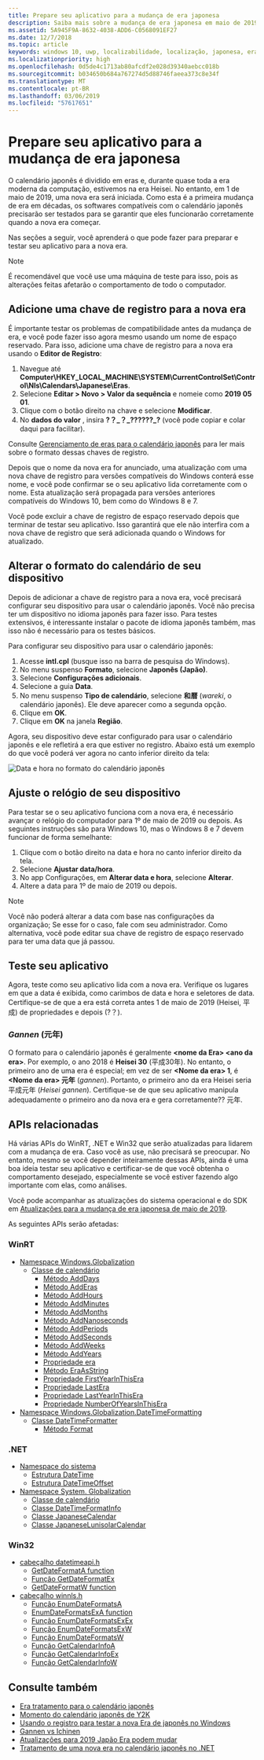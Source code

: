 ```yaml
---
title: Prepare seu aplicativo para a mudança de era japonesa
description: Saiba mais sobre a mudança de era japonesa em maio de 2019 e como preparar seu aplicativo.
ms.assetid: 5A945F9A-8632-4038-ADD6-C0568091EF27
ms.date: 12/7/2018
ms.topic: article
keywords: windows 10, uwp, localizabilidade, localização, japonesa, era
ms.localizationpriority: high
ms.openlocfilehash: 0d5de4c1713ab80afcdf2e028d39340aebcc018b
ms.sourcegitcommit: b034650b684a767274d5d88746faeea373c8e34f
ms.translationtype: MT
ms.contentlocale: pt-BR
ms.lasthandoff: 03/06/2019
ms.locfileid: "57617651"
---
```

# <a name="prepare-your-application-for-the-japanese-era-change"></a>Prepare seu aplicativo para a mudança de era japonesa

O calendário japonês é dividido em eras e, durante quase toda a era moderna da computação, estivemos na era Heisei. No entanto, em 1 de maio de 2019, uma nova era será iniciada. Como esta é a primeira mudança de era em décadas, os softwares compatíveis com o calendário japonês precisarão ser testados para se garantir que eles funcionarão corretamente quando a nova era começar.

Nas seções a seguir, você aprenderá o que pode fazer para preparar e testar seu aplicativo para a nova era.

> [!NOTE]
> É recomendável que você use uma máquina de teste para isso, pois as alterações feitas afetarão o comportamento de todo o computador.

## <a name="add-a-registry-key-for-the-new-era"></a>Adicione uma chave de registro para a nova era

É importante testar os problemas de compatibilidade antes da mudança de era, e você pode fazer isso agora mesmo usando um nome de espaço reservado. Para isso, adicione uma chave de registro para a nova era usando o **Editor de Registro**:

1. Navegue até **Computer\HKEY_LOCAL_MACHINE\SYSTEM\CurrentControlSet\Control\Nls\Calendars\Japanese\Eras**.
2. Selecione **Editar > Novo > Valor da sequência** e nomeie como **2019 05 01**.
3. Clique com o botão direito na chave e selecione **Modificar**.
4. No **dados do valor** , insira **?？\_？\_??????\_?** (você pode copiar e colar daqui para facilitar).

Consulte [Gerenciamento de eras para o calendário japonês](https://docs.microsoft.com/windows/desktop/Intl/era-handling-for-the-japanese-calendar) para ler mais sobre o formato dessas chaves de registro.

Depois que o nome da nova era for anunciado, uma atualização com uma nova chave de registro para versões compatíveis do Windows conterá esse nome, e você pode confirmar se o seu aplicativo lida corretamente com o nome. Esta atualização será propagada para versões anteriores compatíveis do Windows 10, bem como do Windows 8 e 7.

Você pode excluir a chave de registro de espaço reservado depois que terminar de testar seu aplicativo. Isso garantirá que ele não interfira com a nova chave de registro que será adicionada quando o Windows for atualizado.

## <a name="change-your-devices-calendar-format"></a>Alterar o formato do calendário de seu dispositivo

Depois de adicionar a chave de registro para a nova era, você precisará configurar seu dispositivo para usar o calendário japonês. Você não precisa ter um dispositivo no idioma japonês para fazer isso. Para testes extensivos, é interessante instalar o pacote de idioma japonês também, mas isso não é necessário para os testes básicos.

Para configurar seu dispositivo para usar o calendário japonês:

1. Acesse **intl.cpl** (busque isso na barra de pesquisa do Windows).
2. No menu suspenso **Formato**, selecione **Japonês (Japão)**.
3. Selecione **Configurações adicionais**.
4. Selecione a guia **Data**.
5. No menu suspenso **Tipo de calendário**, selecione **和暦** (*wareki*, o calendário japonês). Ele deve aparecer como a segunda opção.
6. Clique em **OK**.
7. Clique em **OK** na janela **Região**.

Agora, seu dispositivo deve estar configurado para usar o calendário japonês e ele refletirá a era que estiver no registro. Abaixo está um exemplo do que você poderá ver agora no canto inferior direito da tela:

![Data e hora no formato do calendário japonês](images/japanese-calendar-format.png)

## <a name="adjust-your-devices-clock"></a>Ajuste o relógio de seu dispositivo

Para testar se o seu aplicativo funciona com a nova era, é necessário avançar o relógio do computador para 1º de maio de 2019 ou depois. As seguintes instruções são para Windows 10, mas o Windows 8 e 7 devem funcionar de forma semelhante:

1. Clique com o botão direito na data e hora no canto inferior direito da tela.
2. Selecione **Ajustar data/hora**.
3. No app Configurações, em **Alterar data e hora**, selecione **Alterar**.
4. Altere a data para 1º de maio de 2019 ou depois.

> [!NOTE]
> Você não poderá alterar a data com base nas configurações da organização; Se esse for o caso, fale com seu administrador. Como alternativa, você pode editar sua chave de registro de espaço reservado para ter uma data que já passou.

## <a name="test-your-application"></a>Teste seu aplicativo

Agora, teste como seu aplicativo lida com a nova era. Verifique os lugares em que a data é exibida, como carimbos de data e hora e seletores de data. Certifique-se de que a era está correta antes 1 de maio de 2019 (Heisei, 平成) de propriedades e depois (?？).

### <a name="gannen-"></a>*Gannen* (元年)

O formato para o calendário japonês é geralmente  **&lt;nome da Era&gt; &lt;ano da era&gt;**. Por exemplo, o ano 2018 é **Heisei 30** (平成30年).  No entanto, o primeiro ano de uma era é especial; em vez de ser **&lt;Nome da era&gt; 1**, é **&lt;Nome da era&gt; 元年** (*gannen*). Portanto, o primeiro ano da era Heisei seria 平成元年 (*Heisei gannen*). Certifique-se de que seu aplicativo manipula adequadamente o primeiro ano da nova era e gera corretamente?? 元年.

## <a name="related-apis"></a>APIs relacionadas

Há várias APIs do WinRT, .NET e Win32 que serão atualizadas para lidarem com a mudança de era. Caso você as use, não precisará se preocupar. No entanto, mesmo se você depender inteiramente dessas APIs, ainda é uma boa ideia testar seu aplicativo e certificar-se de que você obtenha o comportamento desejado, especialmente se você estiver fazendo algo importante com elas, como análises.

Você pode acompanhar as atualizações do sistema operacional e do SDK em [Atualizações para a mudança de era japonesa de maio de 2019](https://support.microsoft.com/help/4470918/updates-for-may-2019-japan-era-change).

As seguintes APIs serão afetadas:

### <a name="winrt"></a>WinRT

* [Namespace Windows.Globalization](https://docs.microsoft.com/uwp/api/windows.globalization)
    * [Classe de calendário](https://docs.microsoft.com/uwp/api/windows.globalization.calendar)
        * [Método AddDays](https://docs.microsoft.com/uwp/api/windows.globalization.calendar.adddays)
        * [Método AddEras](https://docs.microsoft.com/uwp/api/windows.globalization.calendar.adderas)
        * [Método AddHours](https://docs.microsoft.com/uwp/api/windows.globalization.calendar.addhours)
        * [Método AddMinutes](https://docs.microsoft.com/uwp/api/windows.globalization.calendar.addminutes)
        * [Método AddMonths](https://docs.microsoft.com/uwp/api/windows.globalization.calendar.addmonths)
        * [Método AddNanoseconds](https://docs.microsoft.com/uwp/api/windows.globalization.calendar.addnanoseconds)
        * [Método AddPeriods](https://docs.microsoft.com/uwp/api/windows.globalization.calendar.addperiods)
        * [Método AddSeconds](https://docs.microsoft.com/uwp/api/windows.globalization.calendar.addseconds)
        * [Método AddWeeks](https://docs.microsoft.com/uwp/api/windows.globalization.calendar.addweeks)
        * [Método AddYears](https://docs.microsoft.com/uwp/api/windows.globalization.calendar.addyears)
        * [Propriedade era](https://docs.microsoft.com/uwp/api/windows.globalization.calendar.era)
        * [Método EraAsString](https://docs.microsoft.com/uwp/api/windows.globalization.calendar.eraasstring)
        * [Propriedade FirstYearInThisEra](https://docs.microsoft.com/uwp/api/windows.globalization.calendar.firstyearinthisera)
        * [Propriedade LastEra](https://docs.microsoft.com/uwp/api/windows.globalization.calendar.lastera)
        * [Propriedade LastYearInThisEra](https://docs.microsoft.com/uwp/api/windows.globalization.calendar.lastyearinthisera)
        * [Propriedade NumberOfYearsInThisEra](https://docs.microsoft.com/uwp/api/windows.globalization.calendar.numberofyearsinthisera)     
* [Namespace Windows.Globalization.DateTimeFormatting](https://docs.microsoft.com/uwp/api/windows.globalization.datetimeformatting)
    * [Classe DateTimeFormatter](https://docs.microsoft.com/uwp/api/windows.globalization.datetimeformatting.datetimeformatter)
        * [Método Format](https://docs.microsoft.com/uwp/api/windows.globalization.datetimeformatting.datetimeformatter.format)

### <a name="net"></a>.NET

* [Namespace do sistema](https://docs.microsoft.com/dotnet/api/system)
    * [Estrutura DateTime](https://docs.microsoft.com/dotnet/api/system.datetime)
    * [Estrutura DateTimeOffset](https://docs.microsoft.com/dotnet/api/system.datetimeoffset)
* [Namespace System. Globalization](https://docs.microsoft.com/dotnet/api/system.globalization)
    * [Classe de calendário](https://docs.microsoft.com/dotnet/api/system.globalization.calendar)
    * [Classe DateTimeFormatInfo](https://docs.microsoft.com/dotnet/api/system.globalization.datetimeformatinfo)
    * [Classe JapaneseCalendar](https://docs.microsoft.com/dotnet/api/system.globalization.japanesecalendar)
    * [Classe JapaneseLunisolarCalendar](https://docs.microsoft.com/dotnet/api/system.globalization.japaneselunisolarcalendar)

### <a name="win32"></a>Win32

* [cabeçalho datetimeapi.h](https://docs.microsoft.com/windows/desktop/api/datetimeapi/)
    * [GetDateFormatA function](https://docs.microsoft.com/windows/desktop/api/datetimeapi/nf-datetimeapi-getdateformata)
    * [Função GetDateFormatEx](https://docs.microsoft.com/windows/desktop/api/datetimeapi/nf-datetimeapi-getdateformatex)
    * [GetDateFormatW function](https://docs.microsoft.com/windows/desktop/api/datetimeapi/nf-datetimeapi-getdateformatw)
* [cabeçalho winnls.h](https://docs.microsoft.com/windows/desktop/api/winnls/)
    * [Função EnumDateFormatsA](https://docs.microsoft.com/windows/desktop/api/winnls/nf-winnls-enumdateformatsa)
    * [EnumDateFormatsExA function](https://docs.microsoft.com/windows/desktop/api/winnls/nf-winnls-enumdateformatsexa)
    * [Função EnumDateFormatsExEx](https://docs.microsoft.com/windows/desktop/api/winnls/nf-winnls-enumdateformatsexex)
    * [Função EnumDateFormatsExW](https://docs.microsoft.com/windows/desktop/api/winnls/nf-winnls-enumdateformatsexw)
    * [Função EnumDateFormatsW](https://docs.microsoft.com/windows/desktop/api/winnls/nf-winnls-enumdateformatsw)
    * [Função GetCalendarInfoA](https://docs.microsoft.com/windows/desktop/api/winnls/nf-winnls-getcalendarinfoa)
    * [Função GetCalendarInfoEx](https://docs.microsoft.com/windows/desktop/api/winnls/nf-winnls-getcalendarinfoex)
    * [Função GetCalendarInfoW](https://docs.microsoft.com/windows/desktop/api/winnls/nf-winnls-getcalendarinfow)

## <a name="see-also"></a>Consulte também

* [Era tratamento para o calendário japonês](https://docs.microsoft.com/windows/desktop/Intl/era-handling-for-the-japanese-calendar)
* [Momento do calendário japonês de Y2K](https://blogs.msdn.microsoft.com/shawnste/2018/04/12/the-japanese-calendars-y2k-moment/)
* [Usando o registro para testar a nova Era de japonês no Windows](https://blogs.msdn.microsoft.com/shawnste/2018/08/07/using-the-registry-to-test-the-new-japanese-era-on-windows/)
* [Gannen vs Ichinen](https://blogs.msdn.microsoft.com/shawnste/2018/11/12/gannen-vs-ichinen/)
* [Atualizações para 2019 Japão Era podem mudar](https://support.microsoft.com/help/4470918/updates-for-may-2019-japan-era-change)
* [Tratamento de uma nova era no calendário japonês no .NET](https://blogs.msdn.microsoft.com/dotnet/2018/11/14/handling-a-new-era-in-the-japanese-calendar-in-net/)